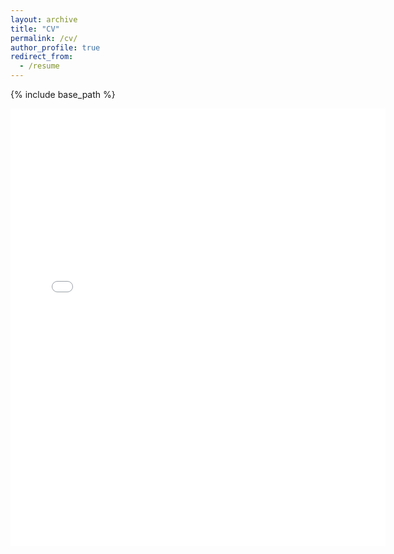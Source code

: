 ```yaml
---
layout: archive
title: "CV"
permalink: /cv/
author_profile: true
redirect_from:
  - /resume
---
```


{% include base_path %}


<embed src="{{ site.baseurl }}/files/Dibaloke_CV_Sep_3_2024.pdf" width="600" height="700" type='application/pdf'> 
